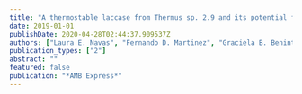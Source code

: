 ```yaml
---
title: "A thermostable laccase from Thermus sp. 2.9 and its potential for delignification of Eucalyptus biomass"
date: 2019-01-01
publishDate: 2020-04-28T02:44:37.909537Z
authors: ["Laura E. Navas", "Fernando D. Martinez", "Graciela B. Benintende", "Marcelo F. Berretta", "Laura E. Navas", "Maria E. Taverna", "Veronica Nicolau", "Diana Estenoz", "Eleonora Campos", "Marcelo F. Berretta", "Maria E. Taverna", "Diana Estenoz", "Maria E. Taverna", "Veronica Nicolau", "Morgan M. Fetherolf", "Lindsay D. Eltis", "Eleonora Campos"]
publication_types: ["2"]
abstract: ""
featured: false
publication: "*AMB Express*"
---
```


